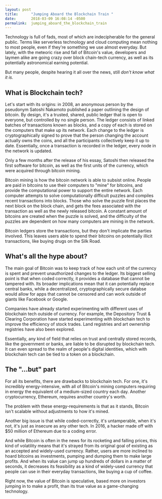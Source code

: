 ```yaml
---
layout: post
title:      "Jumping Aboard the Blockchain Train "
date:       2018-03-09 16:08:14 -0500
permalink:  jumping_aboard_the_blockchain_train
---
```



Technology is full of fads, most of which are indecipherable for the general public. Terms like serverless technology and cloud computing mean nothing to most people, even if they're something we use almost everyday. But lately, with the meteoric rise and fall of Bitcoin's value, developers and laymen alike are going crazy over block chain-tech currency, as well as its potentially astronomical earning potential. 

But many people, despite hearing it all over the news, still _don't know what it is._

## What is Blockchain tech? 

Let's start with its origins: in 2008, an anonymous person by the pseudonym Satoshi Nakamoto published a paper outlining the design of bitcoin. By design, it's a trusted, shared, public ledger that is open to everyone, but controlled by no single person. The ledger consists of linked batches of transactions known as blocks, and a copy of each is stored on the computers that make up its network. Each change to the ledger is cryptographically signed to prove that the person changing the account actually owns the coins, and all the participants collectively keep it up to date. Essentially, once a transaction is recorded in the ledger, every node in the network is updated. 

Only a few months after the release of his essay, Satoshi then released the first software for bitcoin, as well as the first units of the currency, which were acquired through bitcoin mining. 

Bitcoin mining is how the bitcoin network is able to subsist online. People are paid in bitcoins to use their computers to "mine" for bitcoins, and provide the computational power to support the entire network. Each computer attempts to solve computationally difficult puzzles and compiles recent transactions into blocks. Those who solve the puzzle first places the next block on the block chain, and gets the  fees associated with the transaction as well as the newly released bitcoin. A constant amount of bitcoins are created when the puzzle is solved, and the difficulty of the puzzles are dependent on how many computers are mining in the network.

Bitcoin ledgers store the transactions, but they don't implicate the parties involved. This leaves users able to spend their bitcoins on potentially illicit transactions, like buying drugs on the Silk Road. 

## What's all the hype about? 

The main goal of Bitcoin was to keep track of how each unit of the currency is spent and prevent unauthorized changes to the ledger. Its biggest selling point is that when coded correctly, it provides a database that cannot be tampered with.  Its broader implications mean that it can potentially replace central banks, while a decentralized, cryptographically secure databse would allow for apps that cannot be censored and can work outside of giants like Facebook or Google. 

Companies have already started experimenting with different uses of blockchain tech outside of currency. For example, the Depository Trust & Clearing Corporation have started experimenting with blockchain tech to improve the efficiency of stock trades.  Land registries and art ownership registries have also been explored. 

Essentially, any kind of field that relies on trust and centrally stored records, like the government or banks, are liable to be disrupted by blockchain tech. It can even spread to the realm of people's digital identities, which with blockchain tech can be tied to a token on a blockchain. 

## The "...but" part

For all its benefits, there are drawbacks to blockchain tech. For one, it's incredibly energy-intensive, with all of Bitcoin's mining computers requiring in energy the equivalent of a medium-sized country each day. Another cryptocurrency, Ethereum, requires another country's worth. 

The problem with these energy-requirements is that as it stands, Bitcoin isn't scalable without adjustments to how it's mined. 

Another big issue is that while coded-correctly, it's untamperable, when it's not, it's just as insecure as any other tech. In 2016, a hacker made off with $50 million of Ethereum due to a coding error. 

And while Bitcoin is often in the news for its rocketing and falling prices, this kind of volatility means that it's strayed from its original goal of existing as an accepted and widely-used currency. Rather, users are more inclined to hoard bitcoins as investments, pumping and dumping them to make large profits. And when its value can jump up hundreds of dollars in a matter of seconds, it decreases its feasibility as a kind of widely-used currency that people can use in their everyday transactions, like buying a cup of coffee. 

Right now, the value of Bitcoin is speculative, based more on investors jumping in to make a profit, than its true value as a game-changing technology. 
